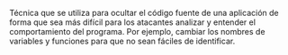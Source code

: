Técnica que se utiliza para ocultar el código fuente de una aplicación de forma que sea más difícil para los atacantes analizar y entender el comportamiento del programa. Por ejemplo, cambiar los nombres de variables y funciones para que no sean fáciles de identificar.